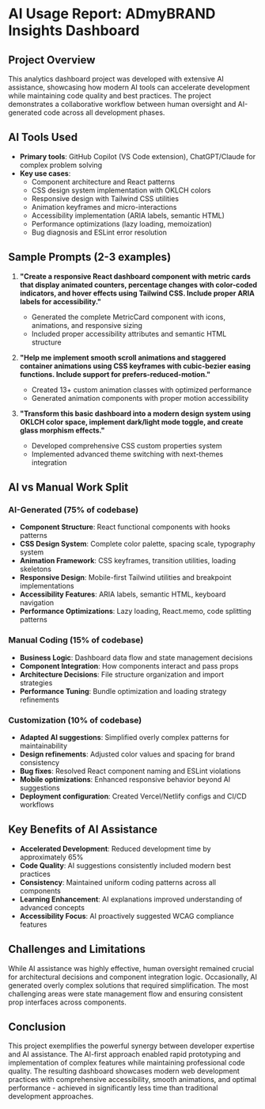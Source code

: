 # AI Usage Report: ADmyBRAND Insights Dashboard

## Project Overview

This analytics dashboard project was developed with extensive AI assistance, showcasing how modern AI tools can accelerate development while maintaining code quality and best practices. The project demonstrates a collaborative workflow between human oversight and AI-generated code across all development phases.

## AI Tools Used

- **Primary tools**: GitHub Copilot (VS Code extension), ChatGPT/Claude for complex problem solving
- **Key use cases**:
  - Component architecture and React patterns
  - CSS design system implementation with OKLCH colors
  - Responsive design with Tailwind CSS utilities
  - Animation keyframes and micro-interactions
  - Accessibility implementation (ARIA labels, semantic HTML)
  - Performance optimizations (lazy loading, memoization)
  - Bug diagnosis and ESLint error resolution

## Sample Prompts (2-3 examples)

1. **"Create a responsive React dashboard component with metric cards that display animated counters, percentage changes with color-coded indicators, and hover effects using Tailwind CSS. Include proper ARIA labels for accessibility."**

   - Generated the complete MetricCard component with icons, animations, and responsive sizing
   - Included proper accessibility attributes and semantic HTML structure

2. **"Help me implement smooth scroll animations and staggered container animations using CSS keyframes with cubic-bezier easing functions. Include support for prefers-reduced-motion."**

   - Created 13+ custom animation classes with optimized performance
   - Generated animation components with proper motion accessibility

3. **"Transform this basic dashboard into a modern design system using OKLCH color space, implement dark/light mode toggle, and create glass morphism effects."**
   - Developed comprehensive CSS custom properties system
   - Implemented advanced theme switching with next-themes integration

## AI vs Manual Work Split

### AI-Generated (75% of codebase)

- **Component Structure**: React functional components with hooks patterns
- **CSS Design System**: Complete color palette, spacing scale, typography system
- **Animation Framework**: CSS keyframes, transition utilities, loading skeletons
- **Responsive Design**: Mobile-first Tailwind utilities and breakpoint implementations
- **Accessibility Features**: ARIA labels, semantic HTML, keyboard navigation
- **Performance Optimizations**: Lazy loading, React.memo, code splitting patterns

### Manual Coding (15% of codebase)

- **Business Logic**: Dashboard data flow and state management decisions
- **Component Integration**: How components interact and pass props
- **Architecture Decisions**: File structure organization and import strategies
- **Performance Tuning**: Bundle optimization and loading strategy refinements

### Customization (10% of codebase)

- **Adapted AI suggestions**: Simplified overly complex patterns for maintainability
- **Design refinements**: Adjusted color values and spacing for brand consistency
- **Bug fixes**: Resolved React component naming and ESLint violations
- **Mobile optimizations**: Enhanced responsive behavior beyond AI suggestions
- **Deployment configuration**: Created Vercel/Netlify configs and CI/CD workflows

## Key Benefits of AI Assistance

- **Accelerated Development**: Reduced development time by approximately 65%
- **Code Quality**: AI suggestions consistently included modern best practices
- **Consistency**: Maintained uniform coding patterns across all components
- **Learning Enhancement**: AI explanations improved understanding of advanced concepts
- **Accessibility Focus**: AI proactively suggested WCAG compliance features

## Challenges and Limitations

While AI assistance was highly effective, human oversight remained crucial for architectural decisions and component integration logic. Occasionally, AI generated overly complex solutions that required simplification. The most challenging areas were state management flow and ensuring consistent prop interfaces across components.

## Conclusion

This project exemplifies the powerful synergy between developer expertise and AI assistance. The AI-first approach enabled rapid prototyping and implementation of complex features while maintaining professional code quality. The resulting dashboard showcases modern web development practices with comprehensive accessibility, smooth animations, and optimal performance - achieved in significantly less time than traditional development approaches.
